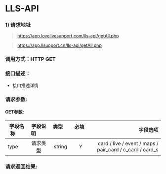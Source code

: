 # LLS-API

### 1) 请求地址

>https://app.lovelivesupport.com/lls-api/getAll.php

>https://app.llsupport.cn/lls-api/getAll.php

### 调用方式：HTTP GET

### 接口描述：

* 接口描述详情

### 请求参数:

#### GET参数:
|字段名称       |字段说明         |类型            |必填            |字段选项 |
| -------------|:--------------:|:--------------:|:--------------:| ------:|
|type|请求类型|string|Y|card / live / event / maps / pair_card / c_card / card_s|




###  请求返回结果:

```

```


